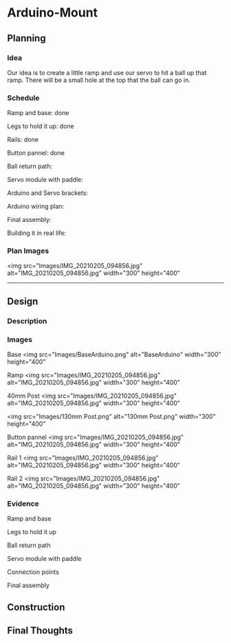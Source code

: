 # Arduino-Mount

## Planning

### Idea
Our idea is to create a little ramp and use our servo to hit a ball up that ramp. There will be a small hole at the top that the ball can go in. 

### Schedule
Ramp and base: done

Legs to hold it up: done

Rails: done

Button pannel: done

Ball return path: 

Servo module with paddle: 

Arduino and Servo brackets:

Arduino wiring plan:

Final assembly:

Building it in real life:

### Plan Images
<img src="Images/IMG_20210205_094856.jpg" alt="IMG_20210205_094856.jpg" width="300" height="400"

---
## Design

### Description

### Images
Base
<img src="Images/BaseArduino.png" alt="BaseArduino" width="300" height="400"

Ramp
<img src="Images/IMG_20210205_094856.jpg" alt="IMG_20210205_094856.jpg" width="300" height="400"

40mm Post
<img src="Images/IMG_20210205_094856.jpg" alt="IMG_20210205_094856.jpg" width="300" height="400"


<img src="Images/130mm Post.png" alt="130mm Post.png" width="300" height="400"

Button pannel
<img src="Images/IMG_20210205_094856.jpg" alt="IMG_20210205_094856.jpg" width="300" height="400"

Rail 1
<img src="Images/IMG_20210205_094856.jpg" alt="IMG_20210205_094856.jpg" width="300" height="400"

Rail 2
<img src="Images/IMG_20210205_094856.jpg" alt="IMG_20210205_094856.jpg" width="300" height="400"

### Evidence
Ramp and base

Legs to hold it up

Ball return path 

Servo module with paddle

Connection points

Final assembly

## Construction

## Final Thoughts
